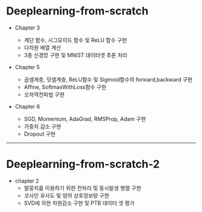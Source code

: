 # Deeplearning-from-scratch

* Chapter 3
  * 계단 함수, 시그모이드 함수 및 ReLU 함수 구현
  * 다차원 배열 계산 
  * 3층 신경망 구현 및 MNIST 데이터셋 추론 처리

* Chapter 5
  * 곱셈계층, 덧셈계층, ReLU함수 및 Sigmoid함수의 forward,backward 구현
  * Affine, SoftmaxWithLoss함수 구현
  * 오차역전파법 구현  

* Chapter 6
  * SGD, Momentum, AdaGrad, RMSProp, Adam 구현
  * 가중치 감소 구현
  * Dropout 구현

-----------------------

# Deeplearning-from-scratch-2

* chapter 2
  * 말뭉치를 이용하기 위한 전처리 및 동시발생 행렬 구현
  * 코사인 유사도 및 양의 상호정보량 구현
  * SVD에 의한 차원감소 구현 및 PTB 데이터 셋 평가 
